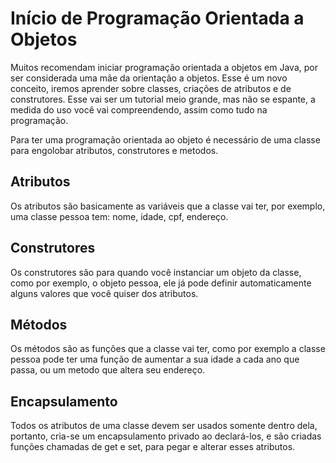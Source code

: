 <h1>Início de Programação Orientada a Objetos</h1>

Muitos recomendam iniciar programação orientada a objetos em Java, por ser considerada uma mãe da orientação a objetos. Esse é um novo conceito, iremos aprender sobre classes, criações de atributos e de construtores. Esse vai ser um tutorial meio grande, mas não se espante, a medida do uso você vai compreendendo, assim como tudo na programação.

Para ter uma programação orientada ao objeto é necessário de uma classe para engolobar atributos, construtores e metodos.

<h2>Atributos</h2>

Os atributos são basicamente as variáveis que a classe vai ter, por exemplo, uma classe pessoa tem: nome, idade, cpf, endereço.

<h2>Construtores</h2>

Os construtores são para quando você instanciar um objeto da classe, como por exemplo, o objeto pessoa, ele já pode definir automaticamente alguns valores que você quiser dos atributos.

<h2>Métodos</h2>
Os métodos são as funções que a classe vai ter, como por exemplo a classe pessoa pode ter uma função de aumentar a sua idade a cada ano que passa, ou um metodo que altera seu endereço.

<h2>Encapsulamento</h2>
Todos os atributos de uma classe devem ser usados somente dentro dela, portanto, cria-se um encapsulamento privado ao declará-los, e são criadas funções chamadas de get e set, para pegar e alterar esses atributos.